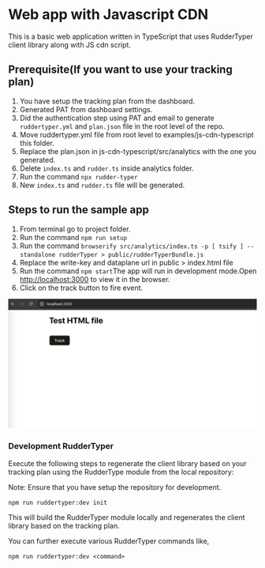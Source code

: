 # Web app with Javascript CDN

This is a basic web application written in TypeScript that uses RudderTyper client library along with JS cdn script.

## Prerequisite(If you want to use your tracking plan)

1. You have setup the tracking plan from the dashboard.
2. Generated PAT from dashboard settings.
3. Did the authentication step using PAT and email to generate `ruddertyper.yml` and `plan.json` file in the root level of the repo.
4. Move ruddertyper.yml file from root level to examples/js-cdn-typescript this folder.
5. Replace the plan.json in js-cdn-typescript/src/analytics with the one you generated.
6. Delete `index.ts` and `rudder.ts` inside analytics folder.
7. Run the command `npx rudder-typer`
8. New `index.ts` and `rudder.ts` file will be generated.

## Steps to run the sample app

1. From terminal go to project folder.
2. Run the command `npm run setup`
3. Run the command `browserify src/analytics/index.ts -p [ tsify ] --standalone rudderTyper > public/rudderTyperBundle.js`
4. Replace the write-key and dataplane url in public > index.html file
5. Run the command `npm start`The app will run in development mode.Open [http://localhost:3000](http://localhost:3000) to view it in the browser.
6. Click on the track button to fire event.

![Alt text](app.png?raw=true 'Sample Site')

### Development RudderTyper

Execute the following steps to regenerate the client library based on your tracking plan using the RudderType module from the local repository:

Note: Ensure that you have setup the repository for development.

```
npm run ruddertyper:dev init
```

This will build the RudderTyper module locally and regenerates the client library based on the tracking plan.

You can further execute various RudderTyper commands like,

```
npm run ruddertyper:dev <command>
```
